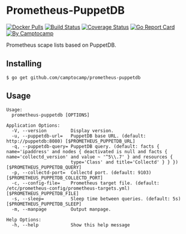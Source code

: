 Prometheus-PuppetDB
===================

[![Docker Pulls](https://img.shields.io/docker/pulls/camptocamp/prometheus-puppetdb.svg)](https://hub.docker.com/r/camptocamp/prometheus-puppetdb/)
[![Build Status](https://img.shields.io/travis/camptocamp/prometheus-puppetdb/master.svg)](https://travis-ci.org/camptocamp/prometheus-puppetdb)
[![Coverage Status](https://img.shields.io/coveralls/camptocamp/prometheus-puppetdb.svg)](https://coveralls.io/r/camptocamp/prometheus-puppetdb?branch=master)
[![Go Report Card](https://goreportcard.com/badge/github.com/camptocamp/prometheus-puppetdb)](https://goreportcard.com/report/github.com/camptocamp/prometheus-puppetdb)
[![By Camptocamp](https://img.shields.io/badge/by-camptocamp-fb7047.svg)](http://www.camptocamp.com)


Prometheus scape lists based on PuppetDB.


## Installing

```shell
$ go get github.com/camptocamp/prometheus-puppetdb
```

## Usage

```shell
Usage:
  prometheus-puppetdb [OPTIONS]

Application Options:
  -V, --version         Display version.
  -u, --puppetdb-url=   PuppetDB base URL. (default: http://puppetdb:8080) [$PROMETHEUS_PUPPETDB_URL]
  -q, --puppetdb-query= PuppetDB query. (default: facts { name='ipaddress' and nodes { deactivated is null and facts { name='collectd_version' and value ~ '^5\\.7' } and resources {
                        type='Class' and title='Collectd' } } }) [$PROMETHEUS_PUPPETDB_QUERY]
  -p, --collectd-port=  Collectd port. (default: 9103) [$PROMETHEUS_PUPPETDB_COLLECTD_PORT]
  -c, --config-file=    Prometheus target file. (default: /etc/prometheus-config/prometheus-targets.yml) [$PROMETHEUS_PUPPETDB_FILE]
  -s, --sleep=          Sleep time between queries. (default: 5s) [$PROMETHEUS_PUPPETDB_SLEEP]
  -m, --manpage         Output manpage.

Help Options:
  -h, --help            Show this help message
```
